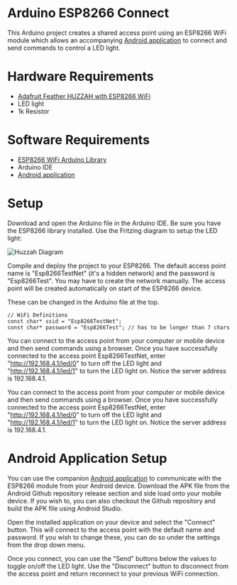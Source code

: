 # Arduino ESP8266 Connect

This Arduino project creates a shared access point using an ESP8266 WiFi module which allows an accompanying [Android application](https://github.com/thanksmister/android-esp8266-connect) to connect and send commands to control a LED light. 

# Hardware Requirements
- [Adafruit Feather HUZZAH with ESP8266 WiFi](https://www.adafruit.com/product/2821)
- LED light
- 1k Resistor

# Software Requirements

- [ESP8266 WiFi Arduino Library](https://github.com/esp8266/Arduino/tree/master/doc/esp8266wifi)
- Arduino IDE
- [Android application](https://github.com/thanksmister/android-esp8266-connect) 

# Setup

Download and open the Arduino file in the Arduino IDE.  Be sure you have the ESP8266 library installed.  Use the Fritzing diagram to setup the LED light:

![Huzzah Diagram](https://github.com/thanksmister/arduino-ESP8266-connect/blob/master/Huzzah_bb.png)

Compile and deploy the project to your ESP8266.  The default access point name is "Esp8266TestNet" (it's a hidden network) and the password is "Esp8266Test".   You may have to create the network manually.   The access point will be created automatically on start of the ESP8266 device.

These can be changed in the Arduino file at the top. 

```
// WiFi Definitions
const char* ssid = "Esp8266TestNet";
const char* password = "Esp8266Test"; // has to be longer than 7 chars
```

You can connect to the access point from your computer or mobile device and then send commands using a browser.  Once you have successfully connected to the access point Esp8266TestNet, enter "http://192.168.4.1/led/0" to turn off the LED light and "http://192.168.4.1/led/1" to turn the LED light on.  Notice the server address is 192.168.4.1. 


You can connect to the access point from your computer or mobile device and then send commands using a browser.  Once you have successfully connected to the access point Esp8266TestNet, enter "http://192.168.4.1/led/0" to turn off the LED light and "http://192.168.4.1/led/1" to turn the LED light on. Notice the server address is 192.168.4.1. 

# Android Application Setup 

You can use the companion [Android application](https://github.com/thanksmister/android-esp8266-connect) to communicate with the ESP8266 module from your Android device.   Download the APK file from the Android Github repository release section and side load onto your mobile device. If you wish to, you can also checkout the Github repository and build the APK file using Android Studio. 

Open the installed application on your device and select the "Connect" button.  This will connect to the access point with the default name and password.  If you wish to change these, you can do so under the settings from the drop down menu.  

Once you connect, you can use the "Send" buttons below the values to toggle on/off the LED light. Use the "Disconnect" button to disconnect from the access point and return reconnect to your previous WiFi connection.  


